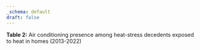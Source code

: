 ```yaml
---
_schema: default
draft: false
---
```

**Table 2:** Air conditioning presence among heat-stress decedents exposed to heat in homes (2013-2022)

<div style="min-height:208px"><script type="text/javascript" defer src="https://datawrapper.dwcdn.net/Xd4kw/embed.js?v=1" charset="utf-8"></script><noscript><img src="https://datawrapper.dwcdn.net/Xd4kw/full.png" alt="" /></noscript></div>
